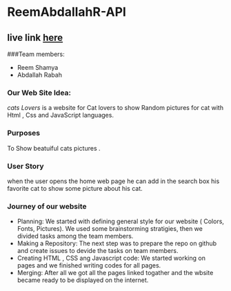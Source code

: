 # ReemAbdallahR-API
## live link [here](https://gsg-fc02.github.io/ReemAbdallahR-API/)

###Team members:
* Reem Shamya
* Abdallah Rabah

### Our Web Site Idea:
*cats Lovers* is  a website for Cat lovers to show Random pictures for cat  with Html , Css and JavaScript languages.

### Purposes
To Show beatuiful cats pictures .

### User Story
when the user opens the home web page he can add in the search box his favorite cat to show some picture about his cat.

### Journey of our website
* Planning: We started with defining general style for our website ( Colors, Fonts, Pictures). We used some brainstorming stratigies, then we  divided tasks among the team members.
* Making a Repository: The next step was to prepare the repo on github and create issues to devide the tasks on team members.
* Creating HTML , CSS ang Javascript code: We started working on pages and we finished writing codes for all pages.
* Merging: After all we got all the pages linked togather and the wbsite became ready to be displayed on the internet.